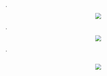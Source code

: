   . <p align="center">
![](https://github.com/user-attachments/assets/675a6d96-74cc-46d3-af74-387eb99a98b6)


. <p align="center">
![](https://github.com/user-attachments/assets/15ca58a1-c533-4f39-a23a-5c57a1fc7eaa)


  . <p align="center">  
![](https://github.com/user-attachments/assets/ed453f07-8f52-40d7-b9df-e0a70ef88509)
